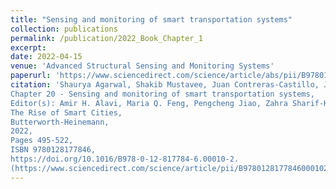 ```yaml
---
title: "Sensing and monitoring of smart transportation systems"
collection: publications
permalink: /publication/2022_Book_Chapter_1
excerpt: 
date: 2022-04-15
venue: 'Advanced Structural Sensing and Monitoring Systems'
paperurl: 'https://www.sciencedirect.com/science/article/abs/pii/B9780128177846000102'
citation: 'Shaurya Agarwal, Shakib Mustavee, Juan Contreras-Castillo, Juan Guerrero-Ibañez,
Chapter 20 - Sensing and monitoring of smart transportation systems,
Editor(s): Amir H. Alavi, Maria Q. Feng, Pengcheng Jiao, Zahra Sharif-Khodaei,
The Rise of Smart Cities,
Butterworth-Heinemann,
2022,
Pages 495-522,
ISBN 9780128177846,
https://doi.org/10.1016/B978-0-12-817784-6.00010-2.
(https://www.sciencedirect.com/science/article/pii/B9780128177846000102)'
---
```

